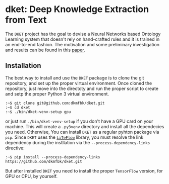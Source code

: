 # dket: Deep Knowledge Extraction from Text
The `DKET` project has the goal to devise a Neural Networks based Ontology Learning system that
doesn't rely on hand-crafted rules and it is trained in an end-to-end fashion. The motivation and
some preliminary investigation and results can be found in this [paper](https://link.springer.com/chapter/10.1007/978-3-319-49004-5_31).

## Installation
The best way to install and use the `DKET` package is to clone the git repository, and set up the proper virtual environment. Once cloned the repository, just move into the directoty and run the proper script to create and setp the proper Python 3 virtual environment.

    :~$ git clone git@github.com:dkmfbk/dket.git
    :~$ cd dket
    :~$ ./bin/dket-venv-setup gpu

or just run `./bin/dket-venv-setup` if you don't have a GPU card on your
machine. This will create a `.py3venv` directory and install all the dependecies
you need. Otherwise, You can install `DKET` as a regular pyhton package via
`pip`. Since `DKET` uses the [`LiTeFlow`](https://github.com/petrux/LiTeFlow)
library, you must resolve the link dependency during the instllation via the
`--process-dependency-links` directive:

    :~$ pip install --process-dependency-links https://github.com/dkmfbk/dket.git

But after installed `DKET` you need to install the proper `TensorFlow` version,
for GPU or CPU, by yourself.
